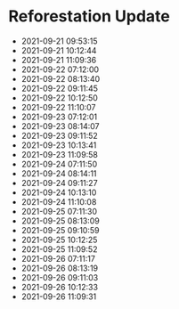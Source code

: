 # Reforestation Update
- 2021-09-21 09:53:15
- 2021-09-21 10:12:44
- 2021-09-21 11:09:36
- 2021-09-22 07:12:00
- 2021-09-22 08:13:40
- 2021-09-22 09:11:45
- 2021-09-22 10:12:50
- 2021-09-22 11:10:07
- 2021-09-23 07:12:01
- 2021-09-23 08:14:07
- 2021-09-23 09:11:52
- 2021-09-23 10:13:41
- 2021-09-23 11:09:58
- 2021-09-24 07:11:50
- 2021-09-24 08:14:11
- 2021-09-24 09:11:27
- 2021-09-24 10:13:10
- 2021-09-24 11:10:08
- 2021-09-25 07:11:30
- 2021-09-25 08:13:09
- 2021-09-25 09:10:59
- 2021-09-25 10:12:25
- 2021-09-25 11:09:52
- 2021-09-26 07:11:17
- 2021-09-26 08:13:19
- 2021-09-26 09:11:03
- 2021-09-26 10:12:33
- 2021-09-26 11:09:31
